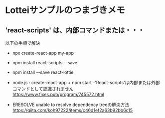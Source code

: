 # Lotteiサンプルのつまづきメモ

## 'react-scripts' は、内部コマンドまたは・・・
以下の手順で解決  
- npx create-react-app my-app  
- npm install react-scripts --save  
- npm install --save react-lottie  
  
- node.js : create-react-app + npm start -'React-scripts'は内部または外部コマンドとして認識されません  
https://www.fixes.pub/program/745572.html

- ERESOLVE unable to resolve dependency treeの解決方法  
https://qiita.com/koh97222/items/c46d1ef2a63b92bb6c15
